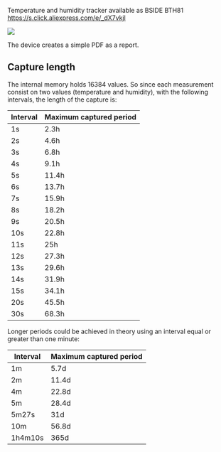 Temperature and humidity tracker available as BSIDE BTH81
https://s.click.aliexpress.com/e/_dX7vkjl

![](https://images-na.ssl-images-amazon.com/images/I/51nAJFZHBoL._AC_SY355_.jpg)

The device creates a simple PDF as a report. 

## Capture length ##
The internal memory holds 16384 values. So since each measurement consist on two values (temperature and humidity), with the following intervals, the length of the capture is:

| Interval  | Maximum captured period |
| ------------- | ------------- |
| 1s | 2.3h  |
| 2s | 4.6h  |
| 3s | 6.8h  |
| 4s | 9.1h  |
| 5s | 11.4h  |
| 6s | 13.7h  |
| 7s | 15.9h  |
| 8s | 18.2h  |
| 9s | 20.5h  |
| 10s | 22.8h  |
| 11s | 25h  |
| 12s | 27.3h  |
| 13s | 29.6h  |
| 14s | 31.9h  |
| 15s | 34.1h  |
| 20s | 45.5h  |
| 30s | 68.3h  |

Longer periods could be achieved in theory using an interval equal or greater than one minute:

| Interval  | Maximum captured period |
| ------------- | ------------- |
| 1m | 5.7d  |
| 2m | 11.4d  |
| 4m | 22.8d |
| 5m | 28.4d  |
| 5m27s | 31d  |
| 10m | 56.8d  |
| 1h4m10s | 365d  |
